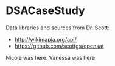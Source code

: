 # DSACaseStudy

Data libraries and sources from Dr. Scott:
- http://wikimapia.org/api/
- https://github.com/scottgs/opensat

Nicole was here.
Vanessa was here
